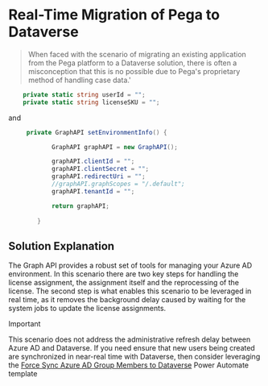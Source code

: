 # Real-Time Migration of Pega to Dataverse
> When faced with the scenario of migrating an existing application from the Pega platform to a Dataverse solution, there is often a misconception that this is no possible due to Pega's proprietary method of handling case data.'

```csharp
    private static string userId = "";
    private static string licenseSKU = "";
```

and

```csharp
     private GraphAPI setEnvironmentInfo() {

            GraphAPI graphAPI = new GraphAPI();

            graphAPI.clientId = "";
            graphAPI.clientSecret = "";
            graphAPI.redirectUri = "";
            //graphAPI.graphScopes = "/.default";
            graphAPI.tenantId = "";

            return graphAPI;
        
        }
```

## Solution Explanation

The Graph API provides a robust set of tools for managing your Azure AD environment. In this scenario there are two key steps for handling the license assignment, the assignment itself and the reprocessing of the license. The second step is what enables this scenario to be leveraged in real time, as it removes the background delay caused by waiting for the system jobs to update the license assignments. 

> [!IMPORTANT]
> This scenario does not address the administrative refresh delay between Azure AD and Dataverse. If you need ensure that new users being created are synchronized in near-real time with Dataverse, then consider leveraging the [Force Sync Azure AD Group Members to Dataverse](https://preview.flow.microsoft.com/en-us/galleries/public/templates/6e4162ca7afc48479e3ad1caadc6c1e6/force-sync-azure-active-directory-group-members-to-specified-cds-instance/) Power Automate template
